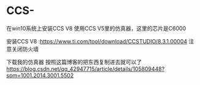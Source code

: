 # CCS-
在win10系统上安装CCS V8 使用CCS V5里的仿真器，这里的芯片是C6000

安装CCS V8 :https://www.ti.com/tool/download/CCSTUDIO/8.3.1.00004
注意关闭防火墙

下载我的仿真器
按照这篇博客的把东西复制进去就可以了
https://blog.csdn.net/qq_42947715/article/details/105809448?spm=1001.2014.3001.5502
